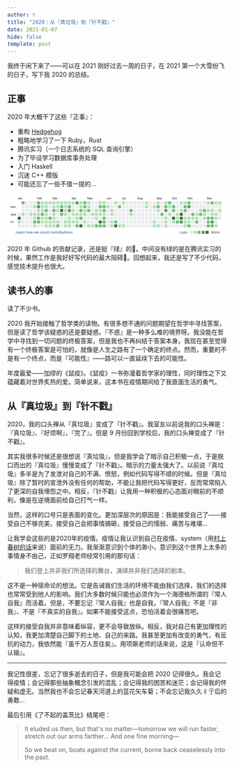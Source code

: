 ```yaml
---
author: τ
title: "2020：从『真垃圾』到『针不戳』"
date: 2021-01-07
hide: false
template: post
---
```


我终于闲下来了——可以在 2021 刚好过去一周的日子，在 2021 第一个大雪纷飞的日子，写下我 2020 的总结。

## 正事

2020 年大概干了这些『正事』：

- 重构 [Hedgehog](https://github.com/yangtau/hedgehog)
- 粗略地学习了一下 Ruby，Rust
- 腾讯实习（一个日志系统的 SQL 查询引擎）
- 为了毕设学习数据库事务处理
- 入门 Haskell
- 沉迷 C++ 模版
- 可能还忘了一些不值一提的…

![](github.jpeg)

2020 年 Github 的贡献记录，还是挺『绿』的🤪。中间没有绿的是在腾讯实习的时候，果然工作是我好好写代码的最大阻碍🧐。回想起来，我还是写了不少代码，感觉技术提升也很大。

## 读书人的事

读了不少书。

2020 我开始接触了哲学类的读物。有很多想不通的问题期望在哲学中寻找答案，但是读了哲学该疑惑的还是要疑惑。『不惑』是一种多么难的境界呀。我没能在哲学中寻找到一切问题的终极答案，但是我也不再纠结于答案本身。我现在甚至觉得有一个终极答案是可怕的，就像是人生之路有了一个确定的终点。然而，重要的不是有一个终点，而是『可能性』——路可以一直延续下去的可能性。

年度最爱——加缪的《鼠疫》。《鼠疫》一书弥漫着哲学家的理性，同时理性之下又蕴藏着对世界炙热的爱。简单说来，这本书在疫情期间给了我直面生活的勇气。

## 从『真垃圾』到『针不戳』

2020，我的口头禅从『真垃圾』变成了『针不戳』。我室友以前说我的口头禅是：『真垃圾』、『好烦啊』，『完了』。但是 9 月份回到学校后，我的口头禅变成了『针不戳』。

其实我很多时候还是很想说『真垃圾』，但是我学会了暗示自己积极一点，于是脱口而出的『真垃圾』慢慢变成了『针不戳』。暗示的力量太强大了。以前说『真垃圾』多半是为了发泄对自己的不满、愤怒，例如代码写得不顺的时候。但是『真垃圾』除了暂时的宣泄外没有任何的帮助，不能让我把代码写得更好，反而常常陷入了更深的自我埋怨之中。相反，『针不戳』让我用一种积极的心态面对眼前的不顺利，像是在逆境面前给自己打气一样。

当然，这样的口号只是表面的变化。更加深层次的原因是：我能接受自己了——接受自己不够完美，接受自己会把事情搞砸，接受自己的懦弱、痛苦与难堪…

让我学会这些的是2020年的疫情。疫情让我认识到自己在疫情、system（用[村上春树的话](/life-is-short/eggs.html)来说）面前的无力。我渐渐意识到个体的渺小，意识到这个世界上太多的事情身不由己，正如罗翔老师经常引用的那句话：

> 我们登上并非我们所选择的舞台，演绎并非我们选择的剧本。

这不是一种宿命论的想法。它是告诫我们生活的环境不能由我们选择，我们的选择也常常受到他人的影响。我们大多数时候只能也必须作为一个海德格所谓的『常人自我』而活着。但是，不要忘记『常人自我』也是自我，『常人自我』不是『非我』、不是『不真实的自我』。如果不能接受这点，恐怕活着会很痛苦吧。

这样的接受自我并非意味着纵容，更不会导致放纵。相反，我对自己有更加理性的认知，我更加清楚自己脚下的土地、自己的来路。我甚至更加有改变的勇气，有反抗的动力，我依然能『虽千万人吾往矣』。用项飙老师的话来说，这是『认命但不认输』。

---

我记性很差，忘记了很多逝去的日子，但是我可能会把 2020 记得很久。我会记得疫情；会记得那些抽象概念引发的混乱；会记得我的困苦和迷茫；会记得我的怀疑和虚无。当然我也不会忘记春天河道上的蓝花矢车菊；不会忘记我久久彳亍后的勇敢…

最后引用《了不起的盖茨比》结尾吧：

>It eluded us then, but that's no matter—tomorrow we will run faster, stretch out our arms farther... And one fine morning—
>
>So we beat on, boats against the current, borne back ceaselessly into the past.